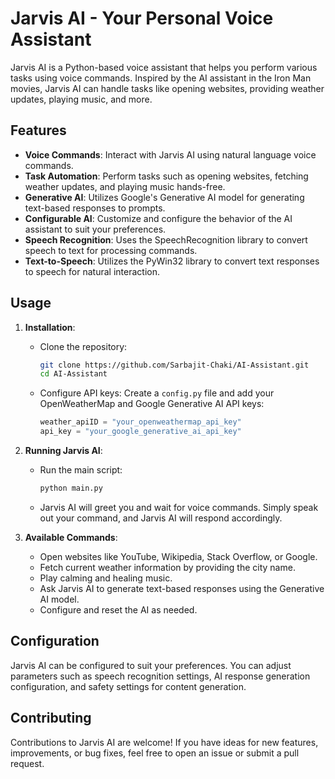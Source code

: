 # Jarvis AI - Your Personal Voice Assistant

Jarvis AI is a Python-based voice assistant that helps you perform various tasks using voice commands. Inspired by the AI assistant in the Iron Man movies, Jarvis AI can handle tasks like opening websites, providing weather updates, playing music, and more.

## Features

- **Voice Commands**: Interact with Jarvis AI using natural language voice commands.
- **Task Automation**: Perform tasks such as opening websites, fetching weather updates, and playing music hands-free.
- **Generative AI**: Utilizes Google's Generative AI model for generating text-based responses to prompts.
- **Configurable AI**: Customize and configure the behavior of the AI assistant to suit your preferences.
- **Speech Recognition**: Uses the SpeechRecognition library to convert speech to text for processing commands.
- **Text-to-Speech**: Utilizes the PyWin32 library to convert text responses to speech for natural interaction.

## Usage

1. **Installation**:
   - Clone the repository:
     ```bash
     git clone https://github.com/Sarbajit-Chaki/AI-Assistant.git
     cd AI-Assistant
     ```

   - Configure API keys:
     Create a `config.py` file and add your OpenWeatherMap and Google Generative AI API keys:
     ```python
     weather_apiID = "your_openweathermap_api_key"
     api_key = "your_google_generative_ai_api_key"
     ```

2. **Running Jarvis AI**:
   - Run the main script:
     ```bash
     python main.py
     ```
   - Jarvis AI will greet you and wait for voice commands. Simply speak out your command, and Jarvis AI will respond accordingly.

3. **Available Commands**:
   - Open websites like YouTube, Wikipedia, Stack Overflow, or Google.
   - Fetch current weather information by providing the city name.
   - Play calming and healing music.
   - Ask Jarvis AI to generate text-based responses using the Generative AI model.
   - Configure and reset the AI as needed.

## Configuration

Jarvis AI can be configured to suit your preferences. You can adjust parameters such as speech recognition settings, AI response generation configuration, and safety settings for content generation.

## Contributing

Contributions to Jarvis AI are welcome! If you have ideas for new features, improvements, or bug fixes, feel free to open an issue or submit a pull request.


